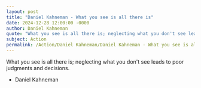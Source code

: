 ```yaml
---
layout: post
title: "Daniel Kahneman - What you see is all there is"
date: 2024-12-28 12:00:00 -0000
author: Daniel Kahneman
quote: "What you see is all there is; neglecting what you don't see leads to poor judgments and decisions."
subject: Action
permalink: /Action/Daniel Kahneman/Daniel Kahneman - What you see is all there is
---
```


What you see is all there is; neglecting what you don't see leads to poor judgments and decisions.

- Daniel Kahneman
